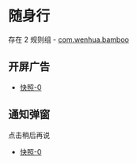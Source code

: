 # 随身行

存在 2 规则组 - [com.wenhua.bamboo](/src/apps/com.wenhua.bamboo.ts)

## 开屏广告

- [快照-0](https://i.gkd.li/import/13445602)

## 通知弹窗

点击稍后再说

- [快照-0](https://i.gkd.li/import/13407555)
